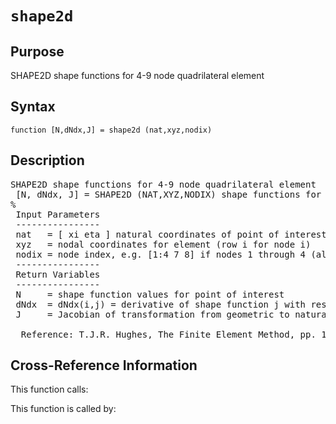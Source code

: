
<!-- <a name="_top"></a>
<div><a href="../../index.md">Home</a> &gt;  <a href="#">latest</a> &gt; <a href="index.md">Introspection</a> &gt; shape2d.m</div> -->

<!--<table width="100%"><tr><td align="left"><a href="../../index.md"><img alt="<" border="0" src="../../left.png">&nbsp;Master index</a></td>
<td align="right"><a href="index.md">Index for latest\Introspection&nbsp;<img alt=">" border="0" src="../../right.png"></a></td></tr></table>-->
# `shape2d`
<!-- <h1>shape2d
</h1> -->

## <a name="_name"></a>Purpose

<!-- <h2 id="purpose"><a name="_name"></a>Purpose</h2> -->

SHAPE2D shape functions for 4-9 node quadrilateral element

<!-- <div class="box"><strong>SHAPE2D shape functions for 4-9 node quadrilateral element</strong></div> -->

## <a name="_synopsis"></a>Syntax

`function [N,dNdx,J] = shape2d (nat,xyz,nodix)` 
## <a name="_description"></a>Description

<pre class="comment">SHAPE2D shape functions for 4-9 node quadrilateral element
 [N, dNdx, J] = SHAPE2D (NAT,XYZ,NODIX) shape functions for 4-9 node quadrilateral element
%
 Input Parameters
 ----------------
 nat   = [ xi eta ] natural coordinates of point of interest
 xyz   = nodal coordinates for element (row i for node i)
 nodix = node index, e.g. [1:4 7 8] if nodes 1 through 4 (always), if 7 and 8 are present 
 ----------------
 Return Variables
 ----------------
 N     = shape function values for point of interest
 dNdx  = dNdx(i,j) = derivative of shape function j with respect to geometric coordinate x_i
 J     = Jacobian of transformation from geometric to natural coordinates

  Reference: T.J.R. Hughes, The Finite Element Method, pp. 135</pre>
<!-- <div class="fragment"><pre class="comment">SHAPE2D shape functions for 4-9 node quadrilateral element
 [N, dNdx, J] = SHAPE2D (NAT,XYZ,NODIX) shape functions for 4-9 node quadrilateral element
%
 Input Parameters
 ----------------
 nat   = [ xi eta ] natural coordinates of point of interest
 xyz   = nodal coordinates for element (row i for node i)
 nodix = node index, e.g. [1:4 7 8] if nodes 1 through 4 (always), if 7 and 8 are present 
 ----------------
 Return Variables
 ----------------
 N     = shape function values for point of interest
 dNdx  = dNdx(i,j) = derivative of shape function j with respect to geometric coordinate x_i
 J     = Jacobian of transformation from geometric to natural coordinates

  Reference: T.J.R. Hughes, The Finite Element Method, pp. 135</pre></div> -->

<!-- crossreference -->
## <a name="_cross"></a>Cross-Reference Information

This function calls:
<ul style="list-style-image:url(../../matlabicon.gif)">
</ul>
This function is called by:
<ul style="list-style-image:url(../../matlabicon.gif)">
</ul>
<!-- crossreference -->




<!-- <hr><address>Generated on Sat 19-Dec-2020 21:58:36 by <strong><a href="http://www.artefact.tk/software/matlab/m2html/" title="Matlab Documentation in HTML">m2html</a></strong> &copy; 2005</address> -->